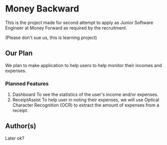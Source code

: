 <!--

**Here are some ideas to get you started:**

🙋‍♀️ A short introduction - what is your organization all about?
🌈 Contribution guidelines - how can the community get involved?
👩‍💻 Useful resources - where can the community find your docs? Is there anything else the community should know?
🍿 Fun facts - what does your team eat for breakfast?
🧙 Remember, you can do mighty things with the power of [Markdown](https://docs.github.com/github/writing-on-github/getting-started-with-writing-and-formatting-on-github/basic-writing-and-formatting-syntax)
-->

# Money Backward
This is the project made for second attempt to apply as Junior Software Engineer at Money Forward as required by the recruitment.

(Please don't sue us, this is learning project)

## Our Plan
We plan to make application to help users to help monitor their incomes and expenses.

### Planned Features
1. Dashboard
  To see the statistics of the user's income and/or expenses.
2. ReceiptAssist
  To help user in noting their expenses, we will use Optical Character Recognition (OCR) to extract the amount of expenses from a receipt.

## Author(s)
Later ok?
